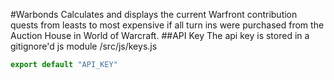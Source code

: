 #Warbonds
Calculates and displays the current Warfront contribution quests from leasts to most expensive if all turn ins were purchased from the Auction House in World of Warcraft.
##API Key
The api key is stored in a gitignore'd js module /src/js/keys.js
```javascript
export default "API_KEY"
```